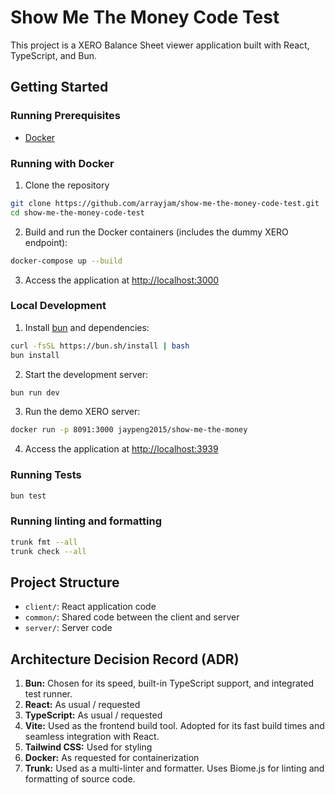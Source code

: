 # Show Me The Money Code Test

This project is a XERO Balance Sheet viewer application built with React, TypeScript, and Bun.

## Getting Started

### Running Prerequisites

- [Docker](https://www.docker.com/get-started)

### Running with Docker

1. Clone the repository

```sh
git clone https://github.com/arrayjam/show-me-the-money-code-test.git
cd show-me-the-money-code-test
```

2. Build and run the Docker containers (includes the dummy XERO endpoint):

```sh
docker-compose up --build
```

3. Access the application at <http://localhost:3000>

### Local Development


1. Install [bun](https://bun.sh/) and dependencies:

```sh
curl -fsSL https://bun.sh/install | bash
bun install
```

2. Start the development server:

```sh
bun run dev
```

3. Run the demo XERO server:

```sh
docker run -p 8091:3000 jaypeng2015/show-me-the-money
```

4. Access the application at <http://localhost:3939>

### Running Tests

```sh
bun test
```

### Running linting and formatting

```sh
trunk fmt --all
trunk check --all
```

## Project Structure

- `client/`: React application code
- `common/`: Shared code between the client and server
- `server/`: Server code

## Architecture Decision Record (ADR)

1. **Bun:** Chosen for its speed, built-in TypeScript support, and integrated test runner.
2. **React:** As usual / requested
3. **TypeScript:** As usual / requested
4. **Vite:** Used as the frontend build tool. Adopted for its fast build times and seamless integration with React.
5. **Tailwind CSS:** Used for styling
6. **Docker:** As requested for containerization
7. **Trunk:** Used as a multi-linter and formatter. Uses Biome.js for linting and formatting of source code.
